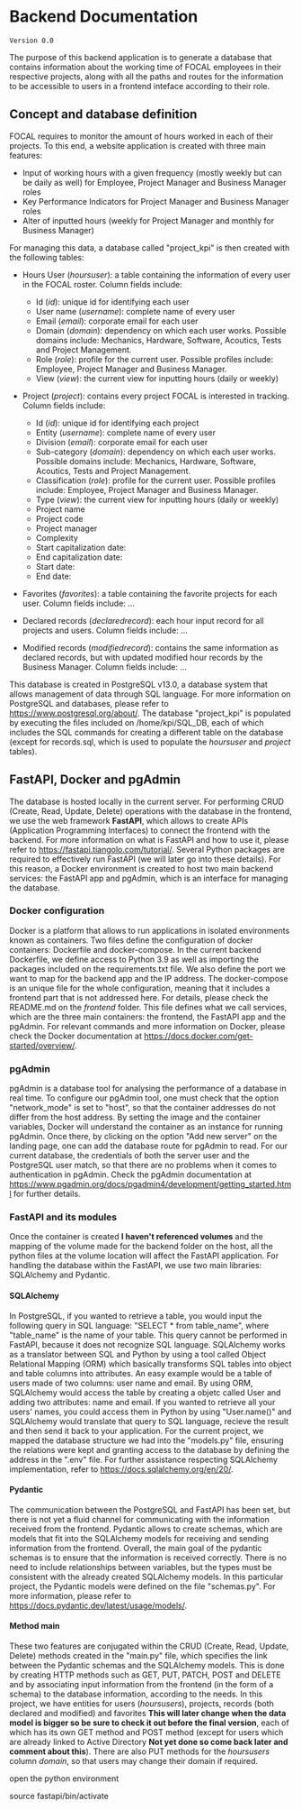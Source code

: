# Backend Documentation
    Version 0.0

The purpose of this backend application is to generate a database that contains information about the working time of FOCAL employees in their respective projects, along with all the paths and routes for the information to be accessible to users in a frontend inteface according to their role.

## Concept and database definition

FOCAL requires to monitor the amount of hours worked in each of their projects. To this end, a website application is created with three main features:

- Input of working hours with a given frequency (mostly weekly but can be daily as well) for Employee, Project Manager and Business Manager roles
- Key Performance Indicators for Project Manager and Business Manager roles
- Alter of inputted hours (weekly for Project Manager and monthly for Business Manager)

For managing this data, a database called "project_kpi" is then created with the following tables:

* Hours User (_hoursuser_): a table containing the information of every user in the FOCAL roster. Column fields include:
    + Id (_id_): unique id for identifying each user
    + User name (_username_): complete name of every user
    + Email (_email_): corporate email for each user
    + Domain (_domain_): dependency on which each user works. Possible domains include: Mechanics, Hardware, Software, Acoutics, Tests and Project Management.
    + Role (_role_): profile for the current user. Possible profiles include: Employee, Project Manager and Business Manager.
    + View (_view_): the current view for inputting hours (daily or weekly)

* Project (_project_): contains every project FOCAL is interested in tracking. Column fields include:
    + Id (_id_): unique id for identifying each project
    + Entity (_username_): complete name of every user
    + Division (_email_): corporate email for each user
    + Sub-category (_domain_): dependency on which each user works. Possible domains include: Mechanics, Hardware, Software, Acoutics, Tests and Project Management.
    + Classification (_role_): profile for the current user. Possible profiles include: Employee, Project Manager and Business Manager.
    + Type (_view_): the current view for inputting hours (daily or weekly)
    + Project name
    + Project code
    + Project manager
    + Complexity
    + Start capitalization date:
    + End capitalization date:
    + Start date:
    + End date:

* Favorites (_favorites_): a table containing the favorite projects for each user. Column fields include:
    ...

* Declared records (_declaredrecord_): each hour input record for all projects and users. Column fields include:
    ...

* Modified records (_modifiedrecord_): contains the same information as declared records, but with updated modified hour records by the Business Manager. Column fields include:
    ...

This database is created in PostgreSQL v13.0, a database system that allows management of data through SQL language. For more information on PostgreSQL and databases, please refer to https://www.postgresql.org/about/. The database "project_kpi" is populated by executing the files included on /home/kpi/SQL_DB, each of which includes the SQL commands for creating a different table on the database (except for records.sql, which is used to populate the _hoursuser_ and _project_ tables).

## FastAPI, Docker and pgAdmin

The database is hosted locally in the current server. For performing CRUD (Create, Read, Update, Delete) operations with the database in the frontend, we use the web framework __FastAPI__, which allows to create APIs (Application Programming Interfaces) to connect the frontend with the backend. For more information on what is FastAPI and how to use it, please refer to https://fastapi.tiangolo.com/tutorial/. Several Python packages are required to effectively run FastAPI (we will later go into these details). For this reason, a Docker environment is created to host two main backend services: the FastAPI app and pgAdmin, which is an interface for managing the database. 

### Docker configuration

Docker is a platform that allows to run applications in isolated environments known as containers. Two files define the configuration of docker containers: Dockerfile and docker-compose. In the current backend Dockerfile, we define access to Python 3.9 as well as importing the packages included on the requirements.txt file. We also define the port we want to map for the backend app and the IP address. The docker-compose is an unique file for the whole configuration, meaning that it includes a frontend part that is not addressed here. For details, please check the README.md on the _frontend_ folder. This file defines what we call services, which are the three main containers: the frontend, the FastAPI app and the pgAdmin. For relevant commands and more information on Docker, please check the Docker documentation at https://docs.docker.com/get-started/overview/.

### pgAdmin

pgAdmin is a database tool for analysing the performance of a database in real time. To configure our pgAdmin tool, one must check that the option "network_mode" is set to "host", so that the container addresses do not differ from the host address. By setting the image and the container variables, Docker will understand the container as an instance for running pgAdmin. Once there, by clicking on the option "Add new server" on the landing page, one can add the database route for pgAdmin to read. For our current database, the credentials of both the server user and the PostgreSQL user match, so that there are no problems when it comes to authentication in pgAdmin. Check the pgAdmin documentation at https://www.pgadmin.org/docs/pgadmin4/development/getting_started.html for further details.

### FastAPI and its modules

Once the container is created **I haven't referenced volumes** and the mapping of the volume made for the backend folder on the host, all the python files at the volume location will affect the FastAPI application. For handling the database within the FastAPI, we use two main libraries: SQLAlchemy and Pydantic.

#### SQLAlchemy

In PostgreSQL, if you wanted to retrieve a table, you would input the following query in SQL language: "SELECT * from table_name", where "table_name" is the name of your table. This query cannot be performed in FastAPI, because it does not recognize SQL language. SQLAlchemy works as a translator between SQL and Python by using a tool called Object Relational Mapping (ORM) which basically transforms SQL tables into object and table columns into attributes. An easy example would be a table of users made of two columns: user name and email. By using ORM, SQLAlchemy would access the table by creating a objetc called User and adding two attributes: name and email. If you wanted to retrieve all your users' names, you could access them in Python by using "User.name()" and SQLAlchemy would translate that query to SQL language, recieve the result and then send it back to your application. For the current project, we mapped the database structure we had into the "models.py" file, ensuring the relations were kept and granting access to the database by defining the address in the ".env" file. For further assistance respecting SQLAlchemy implementation, refer to https://docs.sqlalchemy.org/en/20/.

#### Pydantic

The communication between the PostgreSQL and FastAPI has been set, but there is not yet a fluid channel for communicating with the information received from the frontend. Pydantic allows to create schemas, which are models that fit into the SQLAlchemy models for receiving and sending information from the frontend. Overall, the main goal of the pydantic schemas is to ensure that the information is received correctly. There is no need to include relationships between variables, but the types must be consistent with the already created SQLAlchemy models. In this particular project, the Pydantic models were defined on the file "schemas.py". For more information, please refer to https://docs.pydantic.dev/latest/usage/models/.

#### Method main

These two features are conjugated within the CRUD (Create, Read, Update, Delete) methods created in the "main.py" file, which specifies the link between the Pydantic schemas and the SQLAlchemy models. This is done by creating HTTP methods such as GET, PUT, PATCH, POST and DELETE and by associating input information from the frontend (in the form of a schema) to the database information, according to the needs. In this project, we have entities for users (_hoursusers_), projects, records (both declared and modified) and favorites **This will later change when the data model is bigger so be sure to check it out before the final version**, each of which has its own GET method and POST method (except for users which are already linked to Active Directory **Not yet done so come back later and comment about this**). There are also PUT methods for the _hoursusers_ column _domain_, so that users may change their domain if required. 


















open the python environment

source fastapi/bin/activate